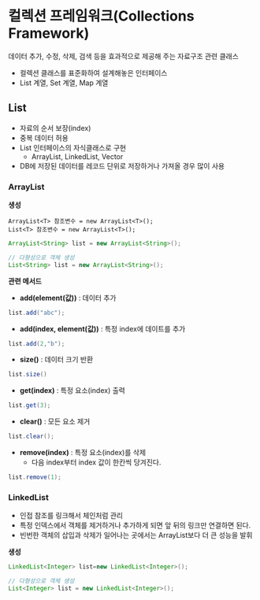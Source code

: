 ﻿# 컬렉션 프레임워크(Collections Framework)
데이터 추가, 수정, 삭제, 검색 등을 효과적으로 제공해 주는 자료구조 관련 클래스

- 컬렉션 클래스를 표준화하여 설계해놓은 인터페이스
- List 계열, Set 계열, Map 계열

## List

- 자료의 순서 보장(index)
- 중복 데이터 허용
- List 인터페이스의 자식클래스로 구현
	- ArrayList, LinkedList, Vector
- DB에 저장된 데이터를 레코드 단위로 저장하거나 가져올 경우 많이 사용

### ArrayList

**생성**

    ArrayList<T> 참조변수 = new ArrayList<T>();
    List<T> 참조변수 = new ArrayList<T>();

```java
ArrayList<String> list = new ArrayList<String>();

// 다형성으로 객체 생성
List<String> list = new ArrayList<String>();
```

**관련 메서드**

- **add(element(값))** : 데이터 추가
```java
list.add("abc");
```
- **add(index, element(값))** : 특정 index에 데이트를 추가
```java
list.add(2,"b");
```
- **size()** : 데이터 크기 반환
```java
list.size()
```
- **get(index)** : 특정 요소(index) 출력
```java
list.get(3);
```
- **clear()** : 모든 요소 제거
```java
list.clear();
```
- **remove(index)** : 특정 요소(index)를 삭제
	- 다음 index부터 index 값이 한칸씩 당겨진다.
```java
list.remove(1);
```

### LinkedList

- 인접 참조를 링크해서 체인처럼 관리
- 특정 인덱스에서 객체를 제거하거나 추가하게 되면 앞 뒤의 링크만 연결하면 된다.
- 빈번한 객체의 삽입과 삭제가 일어나는 곳에서는 ArrayList보다 더 큰 성능을 발휘

**생성**
```java
LinkedList<Integer> list=new LinkedList<Integer>();

// 다형성으로 객체 생성
List<Integer> list = new LinkedList<Integer>();
```
